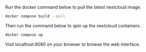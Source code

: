 Run the docker command below to pull the latest nextcloud image.
```bash
docker compose build --pull
```
Then run the command below to spin up the nextcloud containers.

```bash
docker compose up
```

Visit localhost:8080 on your browser to browse the web interface.

